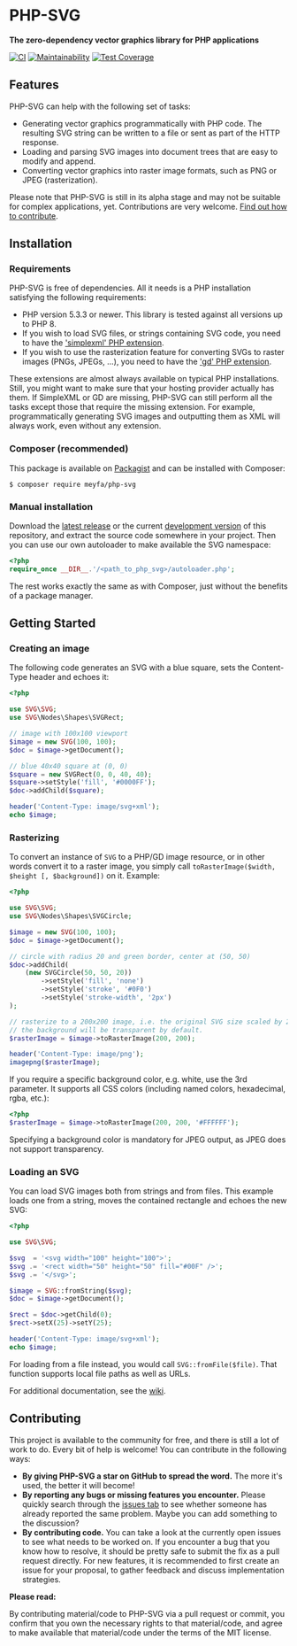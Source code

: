 # PHP-SVG

**The zero-dependency vector graphics library for PHP applications**

[![CI](https://github.com/meyfa/php-svg/actions/workflows/php.yml/badge.svg)](https://github.com/meyfa/php-svg/actions/workflows/php.yml)
[![Maintainability](https://api.codeclimate.com/v1/badges/8f73468601a653aff0e8/maintainability)](https://codeclimate.com/github/meyfa/php-svg/maintainability)
[![Test Coverage](https://api.codeclimate.com/v1/badges/8f73468601a653aff0e8/test_coverage)](https://codeclimate.com/github/meyfa/php-svg/test_coverage)


## Features

PHP-SVG can help with the following set of tasks:

* Generating vector graphics programmatically with PHP code. The resulting SVG string can be written to a file or sent
  as part of the HTTP response.
* Loading and parsing SVG images into document trees that are easy to modify and append.
* Converting vector graphics into raster image formats, such as PNG or JPEG (rasterization).

Please note that PHP-SVG is still in its alpha stage and may not be suitable for complex applications, yet.
Contributions are very welcome. [Find out how to contribute](#contributing).


## Installation

### Requirements

PHP-SVG is free of dependencies. All it needs is a PHP installation satisfying the following requirements:

* PHP version 5.3.3 or newer. This library is tested against all versions up to PHP 8.
* If you wish to load SVG files, or strings containing SVG code, you need to have the
  ['simplexml' PHP extension](https://www.php.net/manual/en/book.simplexml.php).
* If you wish to use the rasterization feature for converting SVGs to raster images (PNGs, JPEGs, ...), you need to
  have the ['gd' PHP extension](https://www.php.net/manual/en/book.image.php).

These extensions are almost always available on typical PHP installations. Still, you might want to make sure that your
hosting provider actually has them. If SimpleXML or GD are missing, PHP-SVG can still perform all the tasks except those
that require the missing extension. For example, programmatically generating SVG images and outputting them as XML will
always work, even without any extension.

### Composer (recommended)

This package is available on [Packagist](https://packagist.org/packages/meyfa/php-svg) and can be installed with
Composer:

```
$ composer require meyfa/php-svg
```

### Manual installation

Download the [latest release](https://github.com/meyfa/php-svg/releases) or the current
[development version](https://github.com/meyfa/php-svg/archive/refs/heads/main.zip) of this repository, and extract the
source code somewhere in your project. Then you can use our own autoloader to make available the SVG namespace:

```php
<?php
require_once __DIR__.'/<path_to_php_svg>/autoloader.php';
```

The rest works exactly the same as with Composer, just without the benefits of a package manager.


## Getting Started

### Creating an image

The following code generates an SVG with a blue square, sets the Content-Type
header and echoes it:

```php
<?php

use SVG\SVG;
use SVG\Nodes\Shapes\SVGRect;

// image with 100x100 viewport
$image = new SVG(100, 100);
$doc = $image->getDocument();

// blue 40x40 square at (0, 0)
$square = new SVGRect(0, 0, 40, 40);
$square->setStyle('fill', '#0000FF');
$doc->addChild($square);

header('Content-Type: image/svg+xml');
echo $image;
```

### Rasterizing

To convert an instance of `SVG` to a PHP/GD image resource, or in other words
convert it to a raster image, you simply call
`toRasterImage($width, $height [, $background])` on it. Example:

```php
<?php

use SVG\SVG;
use SVG\Nodes\Shapes\SVGCircle;

$image = new SVG(100, 100);
$doc = $image->getDocument();

// circle with radius 20 and green border, center at (50, 50)
$doc->addChild(
    (new SVGCircle(50, 50, 20))
        ->setStyle('fill', 'none')
        ->setStyle('stroke', '#0F0')
        ->setStyle('stroke-width', '2px')
);

// rasterize to a 200x200 image, i.e. the original SVG size scaled by 2.
// the background will be transparent by default.
$rasterImage = $image->toRasterImage(200, 200);

header('Content-Type: image/png');
imagepng($rasterImage);
```

If you require a specific background color, e.g. white, use the 3rd parameter.
It supports all CSS colors (including named colors, hexadecimal, rgba, etc.):

```php
<?php
$rasterImage = $image->toRasterImage(200, 200, '#FFFFFF');
```

Specifying a background color is mandatory for JPEG output, as JPEG does not
support transparency.

### Loading an SVG

You can load SVG images both from strings and from files. This example loads one
from a string, moves the contained rectangle and echoes the new SVG:

```php
<?php

use SVG\SVG;

$svg  = '<svg width="100" height="100">';
$svg .= '<rect width="50" height="50" fill="#00F" />';
$svg .= '</svg>';

$image = SVG::fromString($svg);
$doc = $image->getDocument();

$rect = $doc->getChild(0);
$rect->setX(25)->setY(25);

header('Content-Type: image/svg+xml');
echo $image;
```

For loading from a file instead, you would call `SVG::fromFile($file)`.
That function supports local file paths as well as URLs.

For additional documentation, see the [wiki](https://github.com/meyfa/php-svg/wiki).


## Contributing

This project is available to the community for free, and there is still a lot of work to do.
Every bit of help is welcome! You can contribute in the following ways:

* **By giving PHP-SVG a star on GitHub to spread the word.** The more it's used, the better it will become!
* **By reporting any bugs or missing features you encounter.** Please quickly search through the
  [issues tab](https://github.com/meyfa/php-svg/issues) to see whether someone has already reported the same problem.
  Maybe you can add something to the discussion?
* **By contributing code.** You can take a look at the currently open issues to see what needs to be worked on.
  If you encounter a bug that you know how to resolve, it should be pretty safe to submit the fix as a pull request
  directly. For new features, it is recommended to first create an issue for your proposal, to gather feedback and
  discuss implementation strategies.

**Please read:**

By contributing material/code to PHP-SVG via a pull request or commit, you confirm that you own the necessary rights to
that material/code, and agree to make available that material/code under the terms of the MIT license.
